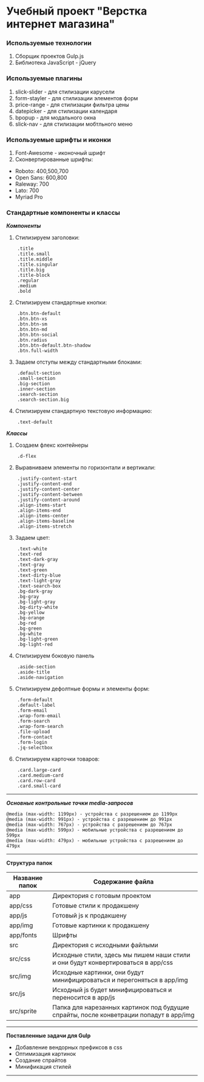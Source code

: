 Учебный проект "Верстка интернет магазина"
================================

### Используемые технологии

1. Сборщик проектов Gulp.js
2. Библиотека JavaScript - jQuery

### Используемые плагины

1. slick-slider - для стилизации карусели
2. form-stayler - для стилизации элементов форм
3. price-range - для стилизации фильтра цены
4. datepicker - для стилизации календаря
5. bpopup - для модального окна
6. slick-nav - для стилизации мобтльного меню


### Используемые шрифты и иконки

1. Font-Awesome - иконочный шрифт 
2. Сконвертированные шрифты: 
- Roboto: 400,500,700
- Open Sans: 600,800
- Raleway: 700
- Lato: 700
- Myriad Pro

### Стандартные компоненты и классы

***Компоненты***
1. Стилизируем заголовки:
```
    .title 
    .title.small
    .title.middle
    .title.singular
    .title.big
    .title-block
    .regular
    .medium
    .bold
```
2. Стилизируем стандартные кнопки:
```
    .btn.btn-default
    .btn.btn-xs
    .btn.btn-sm
    .btn.btn-md
    .btn.btn-social
    .btn.radius
    .btn.btn-default.btn-shadow
    .btn.full-width
```
3. Задаем отступы между стандартными блоками:
```
    .default-section
    .small-section
    .big-section
    .inner-section
    .search-section
    .search-section.big
```
4. Стилизируем стандартную текстовую информацию:
```
    .text-default
```

***Классы***
1. Создаем флекс контейнеры
```
    .d-flex
```
2. Выравниваем элементы по горизонтали и вертикали:
```
    .justify-content-start
    .justify-content-end
    .justify-content-center
    .justify-content-between
    .justify-content-around
    .align-items-start
    .align-items-end
    .align-items-center
    .align-items-baseline
    .align-items-stretch
```
3. Задаем цвет:
```
    .text-white
    .text-red
    .text-dark-gray
    .text-gray
    .text-green
    .text-dirty-blue
    .text-light-gray
    .text-search-box
    .bg-dark-gray
    .bg-gray
    .bg-light-gray
    .bg-dirty-white
    .bg-yellow
    .bg-orange
    .bg-red
    .bg-green
    .bg-white
    .bg-light-green
    .bg-light-red
```
4. Стилизируем боковую панель
```
    .aside-section
    .aside-title
    .aside-navigation
```
5. Стилизируем дефолтные формы и элементы форм:
```
    .form-default
    .default-label
    .form-email
    .wrap-form-email
    .form-search
    .wrap-form-search
    .file-upload
    .form-contact
    .form-login
    .jq-selectbox

```
6. Стилизируем карточки товаров:
```
    .card.large-card
    .card.medium-card
    .card.row-card
    .card.small-card
```
---

***Основные контрольные точки media-запросов***
```
@media (max-width: 1199px) - устройства c разрешением до 1199px
@media (max-width: 991px) - устройства c разрешением до 991px
@media (max-width: 767px) - устройства c разрешением до 767px
@media (max-width: 599px) - мобильные устройства c разрешением до 599px
@media (max-width: 479px) - мобильные устройства c разрешением до 479px
```
---

**Структура папок**

Название папок  | Содержание файла
----------------|----------------------
app             | Директория с готовым проектом
app/css         | Готовые стили к продакшену
app/js          | Готовый js к продакшену
app/img         | Готовые картинки к продакшену
app/fonts       | Шрифты
src             | Директория с исходными файлыми
src/css         | Исходные стили, здесь мы пишем наши стили и они будут конвертироваться в app/css
src/img         | Исходные картинки, они будут минифицироваться и перегоняться в app/img
src/js          | Исходный js будет минифицироваться и переносится в app/js
src/sprite      | Папка для нарезанных картинок под будущие спрайты, после конветрации попадут в app/img

---

**Поставленные задачи для Gulp**
* Добавление вендорных префиксов в css
* Оптимизация картинок
* Создание спрайтов
* Минификация стилей

---
